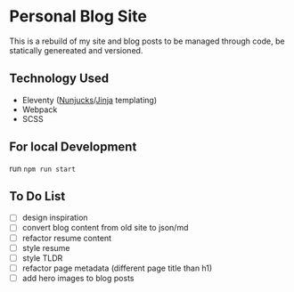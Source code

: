 # Personal Blog Site
This is a rebuild of my site and blog posts to be managed through code, be statically genereated and versioned.

## Technology Used
- Eleventy ([Nunjucks](https://mozilla.github.io/nunjucks/templating.html)/[Jinja](https://jinja.palletsprojects.com/en/3.1.x/) templating) 
- Webpack
- SCSS

## For local Development
run `npm run start`

## To Do List
- [ ] design inspiration
- [ ] convert blog content from old site to json/md
- [ ] refactor resume content
- [ ] style resume
- [ ] style TLDR
- [ ] refactor page metadata (different page title than h1)
- [ ] add hero images to blog posts
